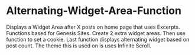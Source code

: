 Alternating-Widget-Area-Function
================================

Displays a Widget Area after X posts on home page that uses Excerpts. Functions based for Genesis Sites. Create 2 extra widget areas. Then use function to set a cookie. Last function displays alternating widget based on post count. The theme this is used on is uses Infinite Scroll.